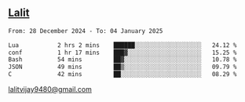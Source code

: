 ## [Lalit](https://lalit.sh)

<!--START_SECTION:waka-->

```txt
From: 28 December 2024 - To: 04 January 2025

Lua           2 hrs 2 mins    ██████░░░░░░░░░░░░░░░░░░░   24.12 %
conf          1 hr 17 mins    ███▓░░░░░░░░░░░░░░░░░░░░░   15.25 %
Bash          54 mins         ██▓░░░░░░░░░░░░░░░░░░░░░░   10.78 %
JSON          49 mins         ██▒░░░░░░░░░░░░░░░░░░░░░░   09.79 %
C             42 mins         ██░░░░░░░░░░░░░░░░░░░░░░░   08.29 %
```

<!--END_SECTION:waka-->

lalitvijay9480@gmail.com
